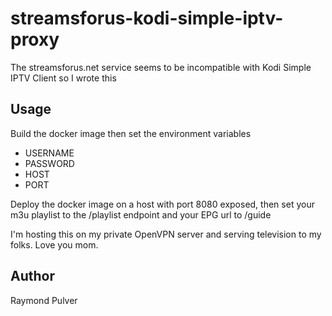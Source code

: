 # streamsforus-kodi-simple-iptv-proxy

The streamsforus.net service seems to be incompatible with Kodi Simple IPTV Client so I wrote this

## Usage

Build the docker image then set the environment variables

- USERNAME
- PASSWORD
- HOST
- PORT

Deploy the docker image on a host with port 8080 exposed, then set your m3u playlist to the /playlist endpoint and your EPG url to /guide

I'm hosting this on my private OpenVPN server and serving television to my folks. Love you mom.

## Author

Raymond Pulver
